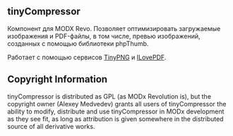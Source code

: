 ## tinyCompressor

Компонент для MODX Revo. Позволяет оптимизировать загружаемые изображения и PDF-файлы, в том числе, превью изображений, созданных с помощью библиотеки phpThumb. 

Работает с помощью сервисов [TinyPNG](https://tinypng.com/) и [ILovePDF](https://www.ilovepdf.com/).


## Copyright Information

tinyCompressor is distributed as GPL (as MODx Revolution is), but the copyright owner (Alexey Medvedev) grants all users of tinyCompressor the ability to modify, distribute and use tinyCompressor in MODx development as they see fit, as long as attribution is given somewhere in the distributed source of all derivative works.